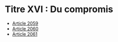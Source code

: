 # Titre XVI : Du compromis

- [Article 2059](article-2059.md)
- [Article 2060](article-2060.md)
- [Article 2061](article-2061.md)
